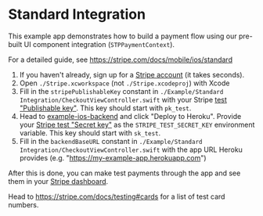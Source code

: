# Standard Integration

This example app demonstrates how to build a payment flow using our pre-built UI component integration (`STPPaymentContext`).

For a detailed guide, see https://stripe.com/docs/mobile/ios/standard

1. If you haven't already, sign up for a [Stripe account](https://dashboard.stripe.com/register) (it takes seconds).
2. Open `./Stripe.xcworkspace` (not `./Stripe.xcodeproj`) with Xcode
3. Fill in the `stripePublishableKey` constant in `./Example/Standard Integration/CheckoutViewController.swift` with your Stripe [test "Publishable key"](https://dashboard.stripe.com/account/apikeys.). This key should start with `pk_test`.
4. Head to [example-ios-backend](https://github.com/stripe/example-ios-backend/tree/v17.0.0) and click "Deploy to Heroku". Provide your [Stripe test "Secret key"](https://dashboard.stripe.com/account/apikeys.) as the `STRIPE_TEST_SECRET_KEY` environment variable. This key should start with `sk_test`.
5. Fill in the `backendBaseURL` constant in `./Example/Standard Integration/CheckoutViewController.swift` with the app URL Heroku provides (e.g. "https://my-example-app.herokuapp.com")

After this is done, you can make test payments through the app and see them in your [Stripe dashboard](https://dashboard.stripe.com/test/payments).  

Head to https://stripe.com/docs/testing#cards for a list of test card numbers.
